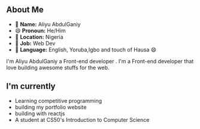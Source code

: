 ## About Me

- 👤  **Name:** Aliyu AbdulGaniy
- 😄 **Pronoun:** He/Him
- 📍  **Location:** Nigeria
- 💼 **Job:** Web Dev
- 📣 **Language:** English, Yoruba,Igbo and touch of Hausa 😄

 I'm Aliyu AbdulGaniy a Front-end developer . I'm a Front-end developer that love building awesome stuffs for the web.
 
 
 
## I'm currently
- Learning competitive programming
- building my portfolio website
- building with reactjs
- A student at CS50's Introduction to Computer Science
<!---
alialaba/alialaba is a ✨ special ✨ repository because its `README.md` (this file) appears on your GitHub profile.
You can click the Preview link to take a look at 🌱your changes 📫.
--->
